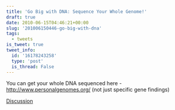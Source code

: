 ```yaml
---
title: 'Go Big with DNA: Sequence Your Whole Genome!'
draft: true
date: 2010-06-15T04:46:21+00:00
slug: '201006150446-go-big-with-dna'
tags:
  - tweets
is_tweet: true
tweet_info:
  id: '16178243258'
  type: 'post'
  is_thread: False
---
```




You can get your whole DNA sequenced here - http://www.personalgenomes.org/ (not just specific gene findings)

[Discussion](https://x.com/sytelus/status/16178243258)
